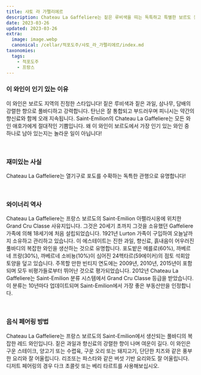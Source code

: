 ```yaml
---
title: 샤토 라 가펠리에르
description: Chateau La Gaffeliere는 짙은 루비색을 띠는 독특하고 특별한 보르도 블렌드입니다. 이 와인은 블랙베리, 체리, 담배, 삼나무의 풍미가 보완되는 어두운 과일, 미네랄, 감초의 아로마를 자랑합니다. 구개에서는 잘 통합된 탄닌과 긴 피니시로 풀바디하면서도 우아합니다. 독특한 특성과 복합성이 있는 이 절묘한 와인을 즐기십시오.
date: 2023-03-26
updated: 2023-03-26
extra:
  image: image.webp
  canonical: /cellar/적포도주/샤토_라_가펠리에르/index.md
taxonomies:
  tags: 
    - 적포도주
    - 프랑스
---
```


### 이 와인이 인기 있는 이유

이 와인은 보르도 지역의 진정한 스타입니다! 짙은 루비색과 짙은 과일, 삼나무, 담배의 강렬한 향으로 풀바디하고 강력합니다. 탄닌은 잘 통합되고 부드러우며 피니시는 약간의 향신료와 함께 오래 지속됩니다. Saint-Emilion의 Chateau La Gaffeliere는 모든 와인 애호가에게 절대적인 기쁨입니다. 왜 이 와인이 보르도에서 가장 인기 있는 와인 중 하나로 남아 있는지는 놀라운 일이 아닙니다!

&nbsp;  

### 재미있는 사실

Chateau La Gaffeliere는 열기구로 포도를 수확하는 독특한 관행으로 유명합니다!

&nbsp;  

### 와이너리 역사

Chateau La Gaffeliere는 프랑스 보르도의 Saint-Emilion 아펠라시옹에 위치한 Grand Cru Classe 사유지입니다. 그것은 20세기 초까지 그것을 소유했던 Gaffeliere 가족에 의해 18세기에 처음 설립되었습니다. 1921년 Lurton 가족이 구입하여 오늘날까지 소유하고 관리하고 있습니다. 이 에스테이트는 진한 과일, 향신료, 흙내음이 어우러진 풀바디의 복잡한 와인을 생산하는 것으로 유명합니다. 포도밭은 메를로(60%), 까베르네 프랑(30%), 까베르네 소비뇽(10%)이 심어진 24헥타르(59에이커)의 점토 석회암 토양을 덮고 있습니다. 주목할 만한 빈티지 연도에는 2009년, 2010년, 2015년이 포함되며 모두 비평가들로부터 뛰어난 것으로 평가되었습니다. 2012년 Chateau La Gaffeliere는 Saint-Emilion 분류 시스템에서 Grand Cru Classe 등급을 받았습니다. 이 분류는 10년마다 업데이트되며 Saint-Emilion에서 가장 좋은 부동산만을 인정합니다.

&nbsp;  

### 음식 페어링 방법

Chateau La Gaffeliere는 프랑스 보르도의 Saint-Emilion에서 생산되는 풀바디의 복잡한 레드 와인입니다. 짙은 과일과 향신료의 강렬한 향이 나며 여운이 길다. 이 와인은 구운 스테이크, 양고기 또는 수렵육, 구운 오리 또는 돼지고기, 단단한 치즈와 같은 풍부한 요리와 잘 어울립니다. 리조또는 파스타와 같은 버섯 기반 요리와도 잘 어울립니다. 디저트 페어링의 경우 다크 초콜릿 또는 베리 타르트를 사용해보십시오.

&nbsp;  
